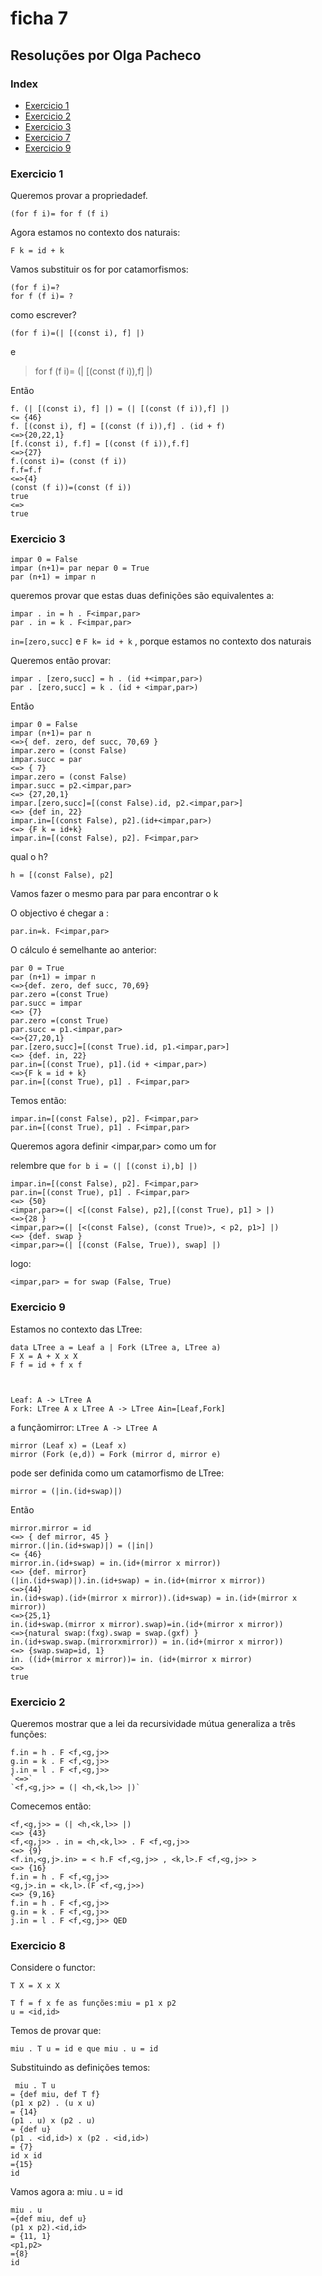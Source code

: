 
# ficha 7

## Resoluções por Olga Pacheco


### Index


-  [Exercicio 1](#ex1)
- [Exercicio 2](#ex2)
-  [Exercicio 3](#ex3)
- [Exercicio 7](#ex7)
-  [Exercicio 9](#ex9)

  

### <a id="ex1"></a> Exercicio 1

 
Queremos provar a propriedadef.

    (for f i)= for f (f i)

Agora estamos no contexto dos naturais:

    F k = id + k

 
Vamos substituir os for por catamorfismos:

    (for f i)=?
    for f (f i)= ?

como escrever?
  

    (for f i)=(| [(const i), f] |)

e

> for f (f i)= (| [(const (f i)),f] |)

  

Então

  

    f. (| [(const i), f] |) = (| [(const (f i)),f] |)    
    <= {46}    
    f. [(const i), f] = [(const (f i)),f] . (id + f)    
    <=>{20,22,1}    
    [f.(const i), f.f] = [(const (f i)),f.f]    
    <=>{27}    
    f.(const i)= (const (f i))    
    f.f=f.f    
    <=>{4}    
    (const (f i))=(const (f i))    
    true    
    <=>    
    true

  
  

### <a id="ex3"></a> Exercicio 3

  

    impar 0 = False    
    impar (n+1)= par nepar 0 = True    
    par (n+1) = impar n

  

queremos provar que estas duas definições são equivalentes a:

    impar . in = h . F<impar,par>    
    par . in = k . F<impar,par>

`in=[zero,succ]` e `F k= id + k` , porque estamos no contexto dos naturais

  

Queremos então provar:

  
    impar . [zero,succ] = h . (id +<impar,par>)    
    par . [zero,succ] = k . (id + <impar,par>)

  

Então

  

    impar 0 = False    
    impar (n+1)= par n    
    <=>{ def. zero, def succ, 70,69 }    
    impar.zero = (const False)    
    impar.succ = par    
    <=> { 7}    
    impar.zero = (const False)    
    impar.succ = p2.<impar,par>    
    <=> {27,20,1}    
    impar.[zero,succ]=[(const False).id, p2.<impar,par>]    
    <=> {def in, 22}    
    impar.in=[(const False), p2].(id+<impar,par>)    
    <=> {F k = id+k}    
    impar.in=[(const False), p2]. F<impar,par>

  

qual o h?

    h = [(const False), p2]

  
Vamos fazer o mesmo para par para encontrar o k

 
O objectivo é chegar a :


    par.in=k. F<impar,par>

  

O cálculo é semelhante ao anterior:

    par 0 = True
    par (n+1) = impar n    
    <=>{def. zero, def succ, 70,69}    
    par.zero =(const True)    
    par.succ = impar    
    <=> {7}    
    par.zero =(const True)    
    par.succ = p1.<impar,par>    
    <=>{27,20,1}    
    par.[zero,succ]=[(const True).id, p1.<impar,par>]    
    <=> {def. in, 22}    
    par.in=[(const True), p1].(id + <impar,par>)    
    <=>{F k = id + k}    
    par.in=[(const True), p1] . F<impar,par>

  
Temos então:

    impar.in=[(const False), p2]. F<impar,par>    
    par.in=[(const True), p1] . F<impar,par>

Queremos agora definir <impar,par> como um for


relembre que `for b i = (| [(const i),b] |)`


    impar.in=[(const False), p2]. F<impar,par>    
    par.in=[(const True), p1] . F<impar,par>    
    <=> {50}    
    <impar,par>=(| <[(const False), p2],[(const True), p1] > |)    
    <=>{28 }    
    <impar,par>=(| [<(const False), (const True)>, < p2, p1>] |)    
    <=> {def. swap }    
    <impar,par>=(| [(const (False, True)), swap] |)

logo:

    <impar,par> = for swap (False, True)



### <a id="ex9"></a> Exercicio 9


Estamos no contexto das LTree:

    data LTree a = Leaf a | Fork (LTree a, LTree a)    
    F X = A + X x X    
    F f = id + f x f

  

    Leaf: A -> LTree A    
    Fork: LTree A x LTree A -> LTree Ain=[Leaf,Fork]

  

a funçãomirror: `LTree A -> LTree A`

    mirror (Leaf x) = (Leaf x)    
    mirror (Fork (e,d)) = Fork (mirror d, mirror e)

  

pode ser definida como um catamorfismo de LTree:

    mirror = (|in.(id+swap)|)


Então

  

    mirror.mirror = id    
    <=> { def mirror, 45 }    
    mirror.(|in.(id+swap)|) = (|in|)    
    <= {46}    
    mirror.in.(id+swap) = in.(id+(mirror x mirror))    
    <=> {def. mirror}    
    (|in.(id+swap)|).in.(id+swap) = in.(id+(mirror x mirror))    
    <=>{44}    
    in.(id+swap).(id+(mirror x mirror)).(id+swap) = in.(id+(mirror x mirror))    
    <=>{25,1}    
    in.(id+swap.(mirror x mirror).swap)=in.(id+(mirror x mirror))    
    <=>{natural swap:(fxg).swap = swap.(gxf) }    
    in.(id+swap.swap.(mirrorxmirror)) = in.(id+(mirror x mirror))    
    <=> {swap.swap=id, 1}    
    in. ((id+(mirror x mirror))= in. (id+(mirror x mirror)    
    <=>    
    true





### <a id="ex2"></a> Exercicio 2

  Queremos mostrar que a lei da recursividade mútua generaliza a três funções:
  

    f.in = h . F <f,<g,j>>
    g.in = k . F <f,<g,j>>
    j.in = l . F <f,<g,j>>
    `<=>`  
    `<f,<g,j>> = (| <h,<k,l>> |)`

Comecemos então:  

    <f,<g,j>> = (| <h,<k,l>> |)
    <=> {43}
    <f,<g,j>> . in = <h,<k,l>> . F <f,<g,j>>
    <=> {9}
    <f.in,<g,j>.in> = < h.F <f,<g,j>> , <k,l>.F <f,<g,j>> >
    <=> {16}
    f.in = h . F <f,<g,j>>
    <g,j>.in = <k,l>.(F <f,<g,j>>)
    <=> {9,16}
    f.in = h . F <f,<g,j>>
    g.in = k . F <f,<g,j>>
    j.in = l . F <f,<g,j>> QED

### <a id="ex8"></a> Exercicio 8

  

Considere o functor:

    T X = X x X

    T f = f x fe as funções:miu = p1 x p2
    u = <id,id>

Temos de provar que:

    miu . T u = id e que miu . u = id

Substituindo as definições temos:

     miu . T u
    = {def miu, def T f}
    (p1 x p2) . (u x u)
    = {14}
    (p1 . u) x (p2 . u)
    = {def u}
    (p1 . <id,id>) x (p2 . <id,id>)
    = {7}
    id x id
    ={15}
    id
    
Vamos agora a: miu . u = id

    miu . u
    ={def miu, def u}
    (p1 x p2).<id,id>
    = {11, 1}
    <p1,p2>
    ={8}
    id

